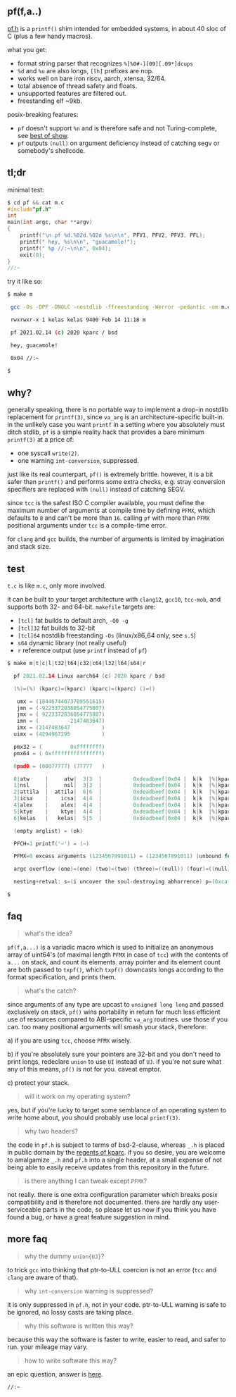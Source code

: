 ## pf(f,a..)

[pf.h](https://github.com/kelas/pf/blob/master/pf.h) is a `printf()` shim intended for embedded systems, in about 40 sloc of C (plus a few handy macros).

what you get:

* format string parser that recognizes `%[%0#-][09][.09*]dcups`
* `%d` and `%u` are also longs, `[lh]` prefixes are nop.
* works well on bare iron riscv, aarch, xtensa, 32/64.
* total absence of thread safety and floats.
* unsupported features are filtered out.
* freestanding elf ~9kb.

posix-breaking features:

* `pf` doesn't support `%n` and is therefore safe and not Turing-complete, see [best of show](https://www.ioccc.org/2020/carlini/index.html).
* `pf` outputs `(null)` on argument deficiency instead of catching segv or somebody's shellcode.

## tl;dr

minimal test:

```c
$ cd pf && cat m.c
#include"pf.h"
int
main(int argc, char **argv)
{
    printf("\n pf %d.%02d.%02d %s\n\n", PFV1, PFV2, PFV3, PFL);
    printf(" hey, %s\n\n", "guacamole!");
    printf(" %p //:~\n\n", 0x04);
    exit(0);
}
//:~
```

try it like so:

```bash
$ make m

 gcc -Os -DPF -DNOLC -nostdlib -ffreestanding -Werror -pedantic -om m.c s.S

 rwxrwxr-x 1 kelas kelas 9400 Feb 14 11:18 m

 pf 2021.02.14 (c) 2020 kparc / bsd

 hey, guacamole!

 0x04 //:~

$
```

## why?

generally speaking, there is no portable way to implement a drop-in nostdlib
replacement for `printf(3)`, since `va_arg` is an architecture-specific
built-in. in the unlikely case you want `printf` in a setting where you
absolutely must ditch stdlib, `pf` is a simple reality hack that provides
a bare minimum `printf(3)` at a price of:

* one syscall `write(2)`.
* one warning `int-conversion`, suppressed.

just like its real counterpart, `pf()` is extremely brittle. however, it
is a bit safer than `printf()` and performs some extra checks, e.g. stray
conversion specifiers are replaced with `(null)` instead of catching SEGV.

since `tcc` is the safest ISO C compiler available, you must define
the maximum number of arguments at compile time by defining `PFMX`, which
defaults to `8` and can't be more than `16`. calling `pf` with more than
`PFMX` positional arguments under `tcc` is a compile-time error.

for `clang` and `gcc` builds, the number of arguments is limited by imagination
and stack size.

## test

`t.c` is like `m.c`, only more involved.

it can be built to your target architecture with `clang12`, `gcc10`, `tcc-mob`,
and supports both 32- and 64-bit. `makefile` targets are:

* `[tcl]` fat builds to default arch, `-O0 -g`
* `[tcl]32` fat builds to 32-bit
* `[tcl]64` nostdlib freestanding `-Os` (linux/x86_64 only, see `s.S`)
* `s64` dynamic library (not really useful)
* `r` reference output (use `printf` instead of `pf`)

```c
$ make m|t|c|l|t32|t64|c32|c64|l32|l64|s64|r

  pf 2021.02.14 Linux aarch64 (c) 2020 kparc / bsd

  (%)=(%) (kparc)=(kparc) (kparc)=(kparc) ()=()

   umx = (18446744073709551615)
   jmn = (-9223372036854775807)
   jmx = ( 9223372036854775807)
   imn = (         -2147483647)
   imx = (2147483647          )
  uimx = (4294967295          )

  pmx32 = (         0xffffffff)
  pmx64 = ( 0xffffffffffffffff)

  0pad0 = (00077777) (77777   )

  0|atw     |     atw|  3|3  |          0xdeadbeef|0x04 |  k|k  |%|kparc|%|
  1|nsl     |     nsl|  3|3  |          0xdeadbeef|0x04 |  k|k  |%|kparc|%|
  2|attila  |  attila|  6|6  |          0xdeadbeef|0x04 |  k|k  |%|kparc|%|
  3|icsa    |    icsa|  4|4  |          0xdeadbeef|0x04 |  k|k  |%|kparc|%|
  4|alex    |    alex|  4|4  |          0xdeadbeef|0x04 |  k|k  |%|kparc|%|
  5|ktye    |    ktye|  4|4  |          0xdeadbeef|0x04 |  k|k  |%|kparc|%|
  6|kelas   |   kelas|  5|5  |          0xdeadbeef|0x04 |  k|k  |%|kparc|%|

  (empty arglist) = (ok)

  PFCH=1 printf('~') = (~)

  PFMX=0 excess arguments (1234567891011) = (1234567891011) (unbound for gcc/clang builds)

  argc overflow (one)=(one) (two)=(two) (three)=((null)) (four)=((null))

  nesting+retval: s=(i uncover the soul-destroying abhorrence) p=(0xcafebabe)=(3405691582) c=(K) eot=(0x04) n=(108) //:~

$
```

## faq

> what's the idea?

`pf(f,a...)` is a variadic macro which is used to initialize an anonymous
array of uint64's (of maximal length `PFMX` in case of `tcc`) with the contents of `a...` on
stack, and count its elements. array pointer and its element count are both passed to
`txpf()`, which `txpf()` downcasts longs according to the format specification, and prints them.

> what's the catch?

since arguments of any type are upcast to `unsigned long long` and passed exclusively on stack,
`pf()` wins portability in return for much less efficient use of resources compared to ABI-specific
`va_arg` routines. use those if you can. too many positional arguments will smash your stack, therefore:

a) if you are using `tcc`, choose `PFMX` wisely.

b) if you're absolutely sure your pointers are 32-bit and you don't need to print
longs, redeclare `union` to use `UI` instead of `UJ`. if you're not sure what
any of this means, `pf()` is not for you. caveat emptor.

c) protect your stack.

> will it work on my operating system?

yes, but if you're lucky to target some semblance of an operating system to write
home about, you should probably use local `printf(3)`.

> why two headers?

the code in `pf.h` is subject to terms of bsd-2-clause, whereas `_.h` is
placed in public domain by the [regents of kparc](https://github.com/kparc).
if you so desire, you are welcome to amalgamize `_.h` and `pf.h` into a single header,
at a small expense of not being able to easily receive updates from this repository
in the future.

> is there anything I can tweak except `PFMX`?

not really. there is one extra configuration parameter which breaks posix
compatibility and is therefore not documented. there are hardly any
user-serviceable parts in the code, so please let us now if you think
you have found a bug, or have a great feature suggestion in mind.

## more faq

> why the dummy `union{UJ}`?

to trick `gcc` into thinking that ptr-to-ULL coercion is not an error (`tcc`
and `clang` are aware of that).

> why `int-conversion` warning is suppressed?

it is only suppressed in `pf.h`, not in your code. ptr-to-ULL warning is
safe to be ignored, no lossy casts are taking place.

> why this software is written this way?

because this way the software is faster to write, easier to read, and safer to run.
your mileage may vary.

> how to write software this way?

an epic question, answer is [here](https://github.com/kelas/pf/issues/1#issuecomment-780178557).


`//:~`
